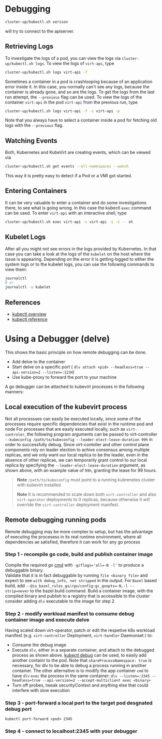 # Debugging

```bash
cluster-up/kubectl.sh version
```

will try to connect to the apiserver.

## Retrieving Logs

To investigate the logs of a pod, you can view the logs via
`cluster-up/kubectl.sh logs`. To view the logs of `virt-api`, type

```bash
cluster-up/kubectl.sh logs virt-api -f
```

Sometimes a container in a pod is crashlooping because of an application error
inside it. In this case, you normally can't see any logs, because the container
is already gone, and so are the logs. To get the logs from the last run
attempt, the `--previous` flag can be used. To view the logs of the container
`virt-api` in the pod `virt-api` from the previous run, type

```bash
cluster-up/kubectl.sh logs virt-api -f -c virt-api -p
```

Note that you always have to select a container inside a pod for fetching old
logs with the `--previous` flag.

## Watching Events

Both, Kubernetes and KubeVirt are creating events, which can be viewed via

```bash
cluster-up/kubectl.sh get events --all-namespaces --watch
```

This way it is pretty easy to detect if a Pod or a VMI got started.

## Entering Containers

It can be very valuable to enter a container and do some investigations there,
to see what is going wrong. In this case the kubectl `exec` command can be
used. To enter `virt-api` with an interactive shell, type

```bash
cluster-up/kubectl.sh exec virt-api -c virt-api -i -t -- sh
```

## Kubelet Logs

After all you might not see errors in the logs provided by Kubernetes. In that case
you can take a look at the logs of the `kubelet` on the host where the issue is
appearing. Depending on the error it is getting logged to either the system logs or
to the kubelet logs, you can use the following commands to view them:

```bash
journalctl
# or
journalctl -u kubelet
```

## References

 - [kubectl overview](https://kubernetes.io/docs/reference/kubectl/overview/)
 - [kubectl reference](https://kubernetes.io/docs/reference/generated/kubectl/kubectl-commands)

# Using a Debugger (delve)

This shows the basic principle on how remote debugging can be done.

 - Add delve to the container
 - Start delve on a specific port ( `dlv attach <pid> --headless=true --api-version=2 --listen=:1234`)
 - Use kube-proxy to forward the port to your machine

A go debugger can be attached to kubevirt processes in the following manners:
## Local execution of the kubevirt process
Not all processses can easily be executed locally, since some of the processes require specific 
dependencies that exist in the runtime pod and node
For processes that are easily executed locally, such as `virt-controler`, the following program arguments
can be passed to virt-controller `--kubeconfig /path/to/kubeconfig --leader-elect-lease-duration 99h` in order 
to successfully debug. Since virt-contoller and other control plane components rely on leader election to achive
consensus among multiple replicas, and we only want our local replica to be the leader, even in the absence of other 
replicas, we can temporarily grant control to our local replica by specifying the `--leader-elect-lease-duration` 
argument, as shown above, with an example value of `99h`, granting the lease for 99 hours.    
> **Note** `/path/to/kubeconfig` must point to a running kubrenetes cluster with kubevirt installed
> 
> **Note** It is recommended to scale down both `virt-controller` and also `virt-operator` deployments to
0 replicas, because otherwise it will override the `virt-controller` deployment manifest.
## Remote debugging running pods
Remote debugging may be more complex to setup, but has the advantage of executing the procesess in its
real runtime environment, where all dependencies ae satisfied, therefore it can work for any go process 
### Step 1 - recompile go code, build and publish container image
Compile the required go [cmd](https://github.com/kubevirt/kubevirt/tree/main/cmd) with `-gcflags='all=-N -l'` to produce 
a debuggable binary.  
Validate that it is in fact debuggable by running `file <binary file>` and expect to see `with debug_info, not stripped`
in the output.
For `Bazel` based build, add `--@io_bazel_rules_go//go/config:gc_goopts=-N,-l --strip=never` to the bazel 
build command.
Build a container image, with the compiled binary and publish to a registry that is accessible to the cluster
consider adding `dlv` executable to the image for step 2
### Step 2 - modify workload manifest to consume debug container image and execute delve
Having scaled down virt-operator, patch or edit the respetive k8s workload manifest 
(e.g. `virt-controller` Deployment, `virt-handler` Daemonset ) to:
- Consume the debug image
- Execute `dlv`, either in a separate container, and attach to the debugged process as shown above.
  [kubectl debug](https://kubernetes.io/docs/reference/kubectl/generated/kubectl_debug/) can be used, to easily
  add another containr to the pod. 
  Note that `shareProcessNamespace: true` is necessary, for dlv to be able to debug a process running in another container.
  The other alternative is to modify the app container `cmd` to have `dlv` `exec` the process in the same container:
  `dlv --listen=:2345 --headless=true --api-version=2 --accept-multiclient exec <binary>`
- Turn off probes, tweak securityContext and anything else that could interfere with slow execution

### Step 3 - port-forward a local port to the target pod desgnated debug port
`kubectl port-forward <pod> 2345`

### Step 4 - connect to localhost:2345 with your debugger

